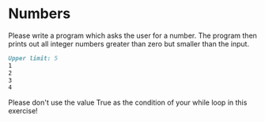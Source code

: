 
# Numbers

Please write a program which asks the user for a number. The program then prints out all integer numbers greater than zero but smaller than the input.

```markdown
Upper limit: 5
1
2
3
4
```

Please don't use the value True as the condition of your while loop in this exercise!
